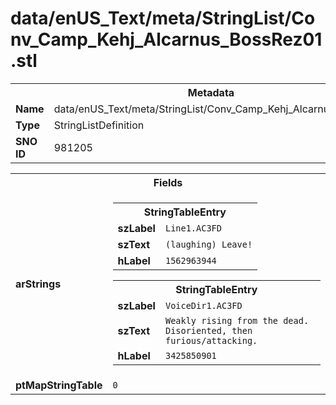 <h1>data/enUS_Text/meta/StringList/Conv_Camp_Kehj_Alcarnus_BossRez01.stl</h1><table><tr><th colspan="100%">Metadata</th></tr><tr><td><b>Name</b></td><td>data/enUS_Text/meta/StringList/Conv_Camp_Kehj_Alcarnus_BossRez01.stl</td></tr><tr><td><b>Type</b></td><td>StringListDefinition</td></tr><tr><td><b>SNO ID</b></td><td>981205</td></tr></table>

<table><tr><th colspan="100%">Fields</th></tr><tr><td><b>arStrings</b></td><td><table><tr><th colspan="100%">StringTableEntry</th></tr><tr><td><b>szLabel</b></td><td><code>Line1.AC3FD</code></td></tr><tr><td><b>szText</b></td><td><code>(laughing) Leave!</code></td></tr><tr><td><b>hLabel</b></td><td><code>1562963944</code></td></tr></table>


<table><tr><th colspan="100%">StringTableEntry</th></tr><tr><td><b>szLabel</b></td><td><code>VoiceDir1.AC3FD</code></td></tr><tr><td><b>szText</b></td><td><code>Weakly rising from the dead. Disoriented, then furious/attacking.</code></td></tr><tr><td><b>hLabel</b></td><td><code>3425850901</code></td></tr></table>


</td></tr><tr><td><b>ptMapStringTable</b></td><td><code>0</code></td></tr></table>


